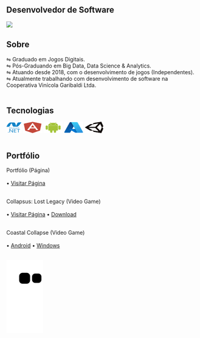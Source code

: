 ## Desenvolvedor de Software
<div>
  <a href="https://github.com/gilmarferrari">
    <img height="200em" src="https://github-readme-stats.vercel.app/api?username=gilmarferrari&show_icons=true&amp;theme=vision-friendly-dark&amp;include_all_commits=true&amp;count_private=false" style="max-width:100%;">
  </a>
</div>

## Sobre

<div>
  ⇋ Graduado em Jogos Digitais.
  <br>
  ⇋ Pós-Graduando em Big Data, Data Science & Analytics.
  <br>
  ⇋ Atuando desde 2018, com o desenvolvimento de jogos (Independentes).
  <br>
  ⇋ Atualmente trabalhando com desenvolvimento de software na Cooperativa Vinícola Garibaldi Ltda.
</div> <br>

## Tecnologias

<div>  
  <img align="center" alt="Gilmar-CSharp" height="30" width="40" src="https://github.com/devicons/devicon/blob/master/icons/dot-net/dot-net-plain-wordmark.svg">
    <img align="center" alt="Gilmar-Unity" height="30" width="50" src="https://github.com/devicons/devicon/blob/master/icons/angularjs/angularjs-plain.svg">  
    <img align="center" alt="Gilmar-Android" height="30" width="50" src="https://github.com/devicons/devicon/blob/master/icons/android/android-plain.svg">
    <img align="center" alt="Gilmar-Azure" height="30" width="50" src="https://github.com/devicons/devicon/blob/master/icons/azure/azure-original.svg">
    <img align="center" alt="Gilmar-Java" height="30" width="50" src="https://github.com/devicons/devicon/blob/master/icons/unity/unity-original.svg">
</div> <br>

## Portfólio

<div>
  <label>Portfólio (Página)</label><br><br>
  • <a href="https://gilmarferrari.github.io/Portfolio/">Visitar Página</a>
  <br><br>
  
  <label>Collapsus: Lost Legacy (Video Game)</label><br><br>
  • <a href="https://gilmarferrari.github.io/Collapsus-Lost-Legacy/">Visitar Página</a>
  • <a href="https://github.com/gilmarferrari/Projects/blob/main/Collapsus%20Lost%20Legacy%200.18.2.rar?raw=true">Download</a>
  <br><br>
  
  <label>Coastal Collapse (Video Game)</label><br><br>
   • <a href="https://github.com/gilmarferrari/Projects/blob/main/Coastal%20Collapse.apk?raw=true">Android</a>
   • <a href="https://github.com/gilmarferrari/Assets/blob/main/Coastal%20Collapse.rar?raw=true">Windows</a><br>
</div>

##
 
<div>
 
  ![Snake animation](https://github.com/gilmarferrari/gilmarferrari/blob/output/github-contribution-grid-snake.svg)
 
</div>
